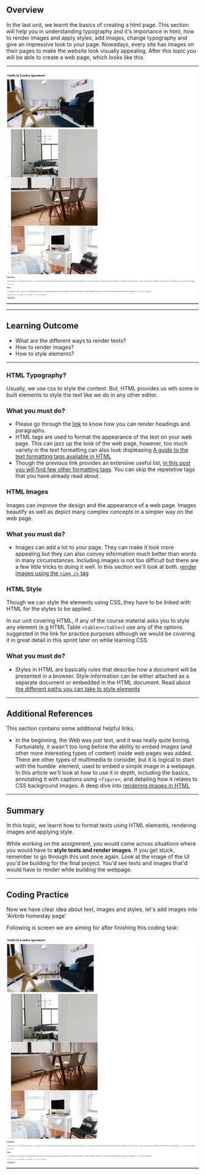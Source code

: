 ## Overview

In the last unit, we learnt the basics of creating a html page. This section will help you in understanding typography and it's importance in html, how to render images and apply styles, add images, change typography and give an impressive look to your page. Nowadays, every site has images on their pages to make the website look visually appealing. After this topic you will be able to create a web page, which looks like this.

---

<span style='background :grey' >![image_html](https://raw.githubusercontent.com/greyatom-school/the-minerva-project/master/FEWD/sprint_1/1.Basics_of_HTML/images/image_html.png)</span>

---

## Learning Outcome

- What are the different ways to render texts?
- How to render images?
- How to style elements?
---
### HTML Typography?

Usually, we use css to style the content. But, HTML provides us wth some in built elements to style the text like we do in any other editor.

### What you must do?

- Please go through the [link](http://www.tizag.com/htmlT/htmltext.php) to know how you can render headings and paragraphs.
- HTML tags are used to format the appearance of the text on your web page. This can jazz up the look of the web page, however, too much variety in the text formatting can also look displeasing [A guide to the text formatting tags available in HTML](http://www.simplehtmlguide.com/text.php)
- Though the previous link provides an extensive useful list, [in this post you will find few other formatting tags](https://www.javatpoint.com/html-formatting). You can skip the repetetive tags that you have already read about.

### HTML Images

Images can improve the design and the appearance of a web page. Images beautify as well as depict many complex concepts in a simpler way on the web page.

### What you must do?

- Images can add a lot to your page. They can make it look more appealing but they can also convey information much better than words in many circumstances. Including images is not too difficult but there are a few little tricks to doing it well. In this section we'll look at both. [render images using the `<img />` tag](https://ryanstutorials.net/html-tutorial/html-images.php)

### HTML Style

Though we can style the elements using CSS, they have to be linked with HTML for the styles to be applied.

In our unit covering HTML, if any of the course material asks you to style any element (e.g HTML Table `<table></table>`) use any of the options suggested in the link for practice purposes although we would be covering it in great detail in this sprint later on while learning CSS.

### What you must do?

- Styles in HTML are basically rules that describe how a document will be presented in a browser. Style information can be either attached as a separate document or embedded in the HTML document. Read about [the different paths you can take to style elements](https://www.geeksforgeeks.org/html-style-attribute/)

---
## Additional References

This section contains some additional helpful links.

- In the beginning, the Web was just text, and it was really quite boring. Fortunately, it wasn't too long before the ability to embed images (and other more interesting types of content) inside web pages was added. There are other types of multimedia to consider, but it is logical to start with the humble <img> element, used to embed a simple image in a webpage. In this article we'll look at how to use it in depth, including the basics, annotating it with captions using `<figure>`, and detailing how it relates to CSS background images. A deep dive into [rendering images in HTML ](https://developer.mozilla.org/en-US/docs/Learn/HTML/Multimedia_and_embedding/Images_in_HTML)

---
## Summary

In this topic, we learnt how to format texts using HTML elements, rendering images and applying style.

While working on the assignment, you would come across situations where you would have to **style texts and render images**. If you get stuck, remember to go through this unit once again. Look at the image of the UI you'd be building for the final project. You'd see texts and images that'd would have to render while building the webpage.

---
## Coding Practice

Now we have clear idea about text, images and styles, let's add images into 'Airbnb homestay page'

Following is screen we are aiming for after finishing this coding task:


<span style='background :grey' >![image_html](https://raw.githubusercontent.com/greyatom-school/the-minerva-project/master/FEWD/sprint_1/1.Basics_of_HTML/images/image_html.png)</span>
